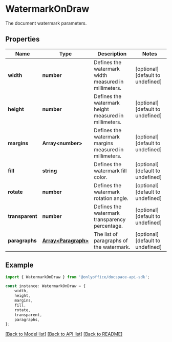 # WatermarkOnDraw

The document watermark parameters.

## Properties

Name | Type | Description | Notes
------------ | ------------- | ------------- | -------------
**width** | **number** | Defines the watermark width measured in millimeters. | [optional] [default to undefined]
**height** | **number** | Defines the watermark height measured in millimeters. | [optional] [default to undefined]
**margins** | **Array&lt;number&gt;** | Defines the watermark margins measured in millimeters. | [optional] [default to undefined]
**fill** | **string** | Defines the watermark fill color. | [optional] [default to undefined]
**rotate** | **number** | Defines the watermark rotation angle. | [optional] [default to undefined]
**transparent** | **number** | Defines the watermark transparency percentage. | [optional] [default to undefined]
**paragraphs** | [**Array&lt;Paragraph&gt;**](Paragraph.md) | The list of paragraphs of the watermark. | [optional] [default to undefined]

## Example

```typescript
import { WatermarkOnDraw } from '@onlyoffice/docspace-api-sdk';

const instance: WatermarkOnDraw = {
    width,
    height,
    margins,
    fill,
    rotate,
    transparent,
    paragraphs,
};
```

[[Back to Model list]](../README.md#documentation-for-models) [[Back to API list]](../README.md#documentation-for-api-endpoints) [[Back to README]](../README.md)
